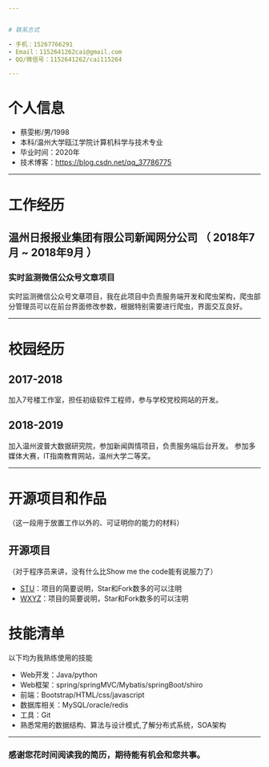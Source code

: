 ```yaml
---


# 联系方式

- 手机：15267766291 
- Email：1152641262cai@gmail.com 
- QQ/微信号：1152641262/cai115264

---
```


# 个人信息

 - 蔡雯彬/男/1998 
 - 本科/温州大学瓯江学院计算机科学与技术专业
 - 毕业时间：2020年
 - 技术博客：https://blog.csdn.net/qq_37786775
---

# 工作经历

## 温州日报报业集团有限公司新闻网分公司 （ 2018年7月 ~ 2018年9月 ）

### 实时监测微信公众号文章项目
实时监测微信公众号文章项目，我在此项目中负责服务端开发和爬虫架构，爬虫部分管理员可以在前台界面修改参数，根据特别需要进行爬虫，界面交互良好。


---


# 校园经历

## 2017-2018

加入7号楼工作室，担任初级软件工程师，参与学校党校网站的开发。


## 2018-2019
加入温州波普大数据研究院，参加新闻舆情项目，负责服务端后台开发。
参加多媒体大赛，IT指南教育网站，温州大学二等奖。

---


# 开源项目和作品
（这一段用于放置工作以外的、可证明你的能力的材料）

## 开源项目
（对于程序员来讲，没有什么比Show me the code能有说服力了）

 - [STU](http://github.com/yourname/projectname)：项目的简要说明，Star和Fork数多的可以注明
 - [WXYZ](http://github.com/yourname/projectname)：项目的简要说明，Star和Fork数多的可以注明


# 技能清单

以下均为我熟练使用的技能

- Web开发：Java/python
- Web框架：spring/springMVC/Mybatis/springBoot/shiro
- 前端：Bootstrap/HTML/css/javascript
- 数据库相关：MySQL/oracle/redis
- 工具：Git
- 熟悉常用的数据结构、算法与设计模式,了解分布式系统，SOA架构
---

### 感谢您花时间阅读我的简历，期待能有机会和您共事。

